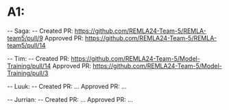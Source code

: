 # A1:
-- Saga: --
Created PR: https://github.com/REMLA24-Team-5/REMLA-team5/pull/9
Approved PR: https://github.com/REMLA24-Team-5/REMLA-team5/pull/14

-- Tim: --
Created PR: https://github.com/REMLA24-Team-5/Model-Training/pull/14
Approved PR: https://github.com/REMLA24-Team-5/Model-Training/pull/3

-- Luuk: --
Created PR: ...
Approved PR: ...

-- Jurrian: --
Created PR: ...
Approved PR: ...
